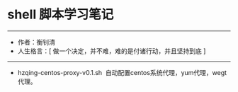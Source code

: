 # shell 脚本学习笔记

--------------------

- 作者：衡钊清
- 人生格言：[ 做一个决定，并不难，难的是付诸行动，并且坚持到底 ]

--------------------

- hzqing-centos-proxy-v0.1.sh  自动配置centos系统代理，yum代理，wegt代理。
